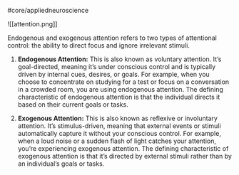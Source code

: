 #core/appliedneuroscience

![[attention.png]]

Endogenous and exogenous attention refers to two types of attentional control: the ability to direct focus and ignore irrelevant stimuli.

1. **Endogenous Attention:** This is also known as voluntary attention. It’s goal-directed, meaning it’s under conscious control and is typically driven by internal cues, desires, or goals. For example, when you choose to concentrate on studying for a test or focus on a conversation in a crowded room, you are using endogenous attention. The defining characteristic of endogenous attention is that the individual directs it based on their current goals or tasks.

2. **Exogenous Attention:** This is also known as reflexive or involuntary attention. It’s stimulus-driven, meaning that external events or stimuli automatically capture it without your conscious control. For example, when a loud noise or a sudden flash of light catches your attention, you’re experiencing exogenous attention. The defining characteristic of exogenous attention is that it’s directed by external stimuli rather than by an individual’s goals or tasks.
